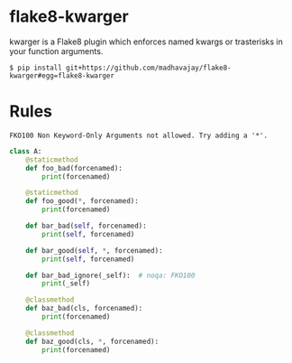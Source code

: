 # flake8-kwarger
kwarger is a Flake8 plugin which enforces named kwargs or trasterisks in your function arguments.

```
$ pip install git+https://github.com/madhavajay/flake8-kwarger#egg=flake8-kwarger
```

# Rules
```
FKO100 Non Keyword-Only Arguments not allowed. Try adding a '*'.
```

```python
class A:
    @staticmethod
    def foo_bad(forcenamed):
        print(forcenamed)

    @staticmethod
    def foo_good(*, forcenamed):
        print(forcenamed)

    def bar_bad(self, forcenamed):
        print(self, forcenamed)

    def bar_good(self, *, forcenamed):
        print(self, forcenamed)

    def bar_bad_ignore(_self):  # noqa: FKO100
        print(_self)

    @classmethod
    def baz_bad(cls, forcenamed):
        print(forcenamed)

    @classmethod
    def baz_good(cls, *, forcenamed):
        print(forcenamed)
```
